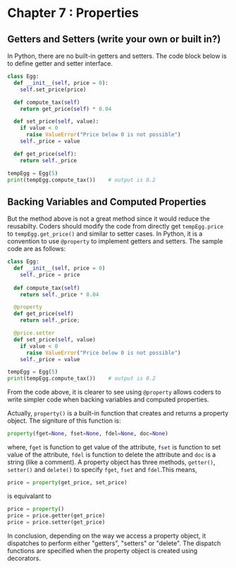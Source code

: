 # Chapter 7 : Properties

## Getters and Setters (write your own or built in?)
In Python, there are no built-in getters and setters. The code block below is to define getter and setter interface.
```Python
class Egg:
  def __init__(self, price = 0): 
    self.set_price(price)

  def compute_tax(self)
    return get_price(self) * 0.04

  def set_price(self, value):
    if value < 0
  	  raise ValueError("Price below 0 is not possible")
  	self._price = value

  def get_price(self):
  	return self._price

tempEgg = Egg(5)
print(tempEgg.compute_tax())	# output is 0.2
```

## Backing Variables and Computed Properties
But the method above is not a great method since it would reduce the reusabilty. Coders should modify the code from directly get `tempEgg.price` to `tempEgg.get_price()` and similar to setter cases. In Python, it is a convention to use `@property` to implement getters and setters. The sample code are as follows:
```python
class Egg:
  def __init__(self, price = 0)
    self._price = price
  
  def compute_tax(self)
    return self._price * 0.04

  @property
  def get_price(self)
    return self._price;

  @price.setter
  def set_price(self, value)
    if value < 0
  	  raise ValueError("Price below 0 is not possible")
  	self._price = value

tempEgg = Egg(5)
print(tempEgg.compute_tax())	# output is 0.2
```
From the code above, it is clearer to see using `@property` allows coders to write simpler code when backing variables and computed properties.

Actually, `property()` is a built-in function that creates and returns a property object. The signiture of this function is:
```python
property(fget=None, fset=None, fdel=None, doc=None)
```
where, `fget` is function to get value of the attribute, `fset` is function to set value of the attribute, `fdel` is function to delete the attribute and `doc` is a string (like a comment). 
A property object has three methods, `getter()`, `setter()` and `delete()` to specify `fget`, `fset` and `fdel`.This means,
```python
price = property(get_price, set_price)
```
is equivalant to
```python
price = property()
price = price.getter(get_price)
price = price.setter(get_price)
```
In conclusion, depending on the way we access a property object, it dispatches to perform either "getters", "setters" or "delete". The dispatch functions are specified when the property object is created using decorators.